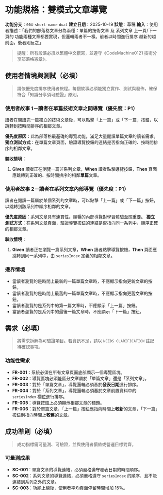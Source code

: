 # 功能規格：雙模式文章導覽

**功能分支**：`004-short-name-dual`
**建立日期**：2025-10-19
**狀態**：草稿
**輸入**：使用者描述：「我們的部落格文章分為兩種：單篇的技術文章 及 系列文章 上一頁/下一頁的 功能兩種文章都要實現，但邏輯兩者不一樣。前者以時間進行排序 越新的越前面，後者則反之」

> 提醒：所有段落必須以繁體中文撰寫，並遵守《CodeMachine0121 技術分享部落格憲章》。

## 使用者情境與測試（必填）

> 請依優先度排序使用者旅程。每個故事必須能獨立實作、測試與發佈，確保符合「知識分享須可驗證」原則。

### 使用者故事 1－讀者在單篇技術文章之間導覽（優先度：P1）

讀者在閱讀完一篇獨立的技術文章後，可以點擊「上一篇」或「下一篇」按鈕，以跳轉到按時間排序的相鄰文章。

**優先度原因**：此為部落格最基礎的導覽功能，滿足大量閱讀單篇文章的讀者需求。
**獨立測試方式**：在單篇文章頁面，驗證導覽按鈕的連結是否指向正確的、按時間排序的相鄰文章。

**驗收情境**：

1.  **Given** 讀者正在瀏覽一篇非系列文章，**When** 讀者點擊導覽按鈕，**Then** 頁面應跳轉到正確的、按時間排序的相鄰**單篇**文章。

### 使用者故事 2－讀者在系列文章內部導覽（優先度：P1）

讀者在閱讀一篇屬於某個系列的文章時，可以點擊「上一篇」或「下一篇」按鈕，以跳轉到該系列中順序相鄰的文章。

**優先度原因**：系列文章具有連貫性，順暢的內部導覽對學習體驗至關重要。
**獨立測試方式**：在系列文章頁面，驗證導覽按鈕的連結是否指向同一系列中，順序正確的相鄰文章。

**驗收情境**：

1.  **Given** 讀者正在瀏覽一篇系列文章，**When** 讀者點擊導覽按鈕，**Then** 頁面應跳轉到同一系列中，由 `seriesIndex` 定義的相鄰文章。

### 邊界情境

- 當讀者瀏覽的是時間上最新的一篇單篇文章時，不應顯示指向更新文章的按鈕。
- 當讀者瀏覽的是時間上最舊的一篇單篇文章時，不應顯示指向更舊文章的按鈕。
- 當讀者瀏覽的是系列中的第一篇文章時，不應顯示「上一篇」按鈕。
- 當讀者瀏覽的是系列中的最後一篇文章時，不應顯示「下一篇」按鈕。

## 需求（必填）

> 將需求拆解為可驗證項目。若資訊不足，請以 `NEEDS CLARIFICATION` 註記待確認事項。

### 功能性需求

- **FR-001**：系統必須在所有文章頁面底部顯示一個導覽區塊。
- **FR-002**：導覽區塊必須能區分文章屬於「單篇文章」還是「系列文章」。
- **FR-003**：對於「單篇文章」，導覽邏輯必須基於**發表日期**進行排序。
- **FR-004**：對於「系列文章」，導覽邏輯必須基於文章前置資料中的 `seriesIndex` 欄位進行排序。
- **FR-005**：導覽按鈕上必須顯示相鄰文章的標題。
- **FR-006**：對於單篇文章，「上一篇」按鈕應指向時間上**較新**的文章，「下一篇」按鈕則指向時間上**較舊**的文章。

## 成功準則（必填）

> 成功指標需可量測、可驗證，並與使用者價值或營運目標對齊。

### 可量測成果

- **SC-001**：單篇文章的導覽連結，必須嚴格遵守發表日期的時間順序。
- **SC-002**：系列文章的導覽連結，必須嚴格遵守 `seriesIndex` 的順序，且不能連結到系列之外的文章。
- **SC-003**：功能上線後，使用者平均頁面停留時間增加 15%。